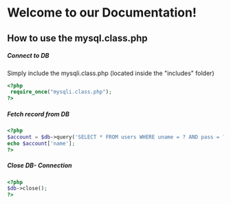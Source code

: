 # Welcome to our Documentation!


## How to use the mysql.class.php

##### Connect to DB
Simply include the mysqli.class.php (located inside the "includes" folder)

```php
<?php
 require_once("mysqli.class.php");
?>
```


##### Fetch record from DB
```php
<?php
$account = $db->query('SELECT * FROM users WHERE uname = ? AND pass = ?', 'test', 'test')->fetchArray();
echo $account['name'];
?>
```

##### Close DB- Connection
```php
<?php
$db->close();
?>
